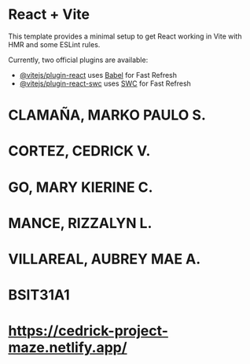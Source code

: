 # React + Vite

This template provides a minimal setup to get React working in Vite with HMR and some ESLint rules.

Currently, two official plugins are available:

- [@vitejs/plugin-react](https://github.com/vitejs/vite-plugin-react/blob/main/packages/plugin-react/README.md) uses [Babel](https://babeljs.io/) for Fast Refresh
- [@vitejs/plugin-react-swc](https://github.com/vitejs/vite-plugin-react-swc) uses [SWC](https://swc.rs/) for Fast Refresh

# CLAMAÑA, MARKO PAULO S.
# CORTEZ, CEDRICK V.
# GO, MARY KIERINE C.
# MANCE, RIZZALYN L.
# VILLAREAL, AUBREY MAE A.
# BSIT31A1
# https://cedrick-project-maze.netlify.app/
